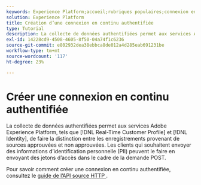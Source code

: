 ```yaml
---
keywords: Experience Platform;accueil;rubriques populaires;connexion en continu authentifiée;connexion en continu;créer une connexion en continu authentifiée;créer une connexion en continu authentifiée;ingestion en continu;ingestion ;
solution: Experience Platform
title: Création d’une connexion en continu authentifiée
type: Tutorial
description: La collecte de données authentifiées permet aux services Adobe Experience Platform, tels que Real-time Customer Profile et Identity Service, de différencier les enregistrements provenant de sources approuvées de ceux provenant de sources non approuvées.
exl-id: 14228cd9-4508-4605-8f50-04a74f1c6236
source-git-commit: e802932dea38ebbca8de012a4d285eab691231be
workflow-type: tm+mt
source-wordcount: '117'
ht-degree: 23%

---
```


# Créer une connexion en continu authentifiée

La collecte de données authentifiées permet aux services Adobe Experience Platform, tels que [!DNL Real-Time Customer Profile] et [!DNL Identity], de faire la distinction entre les enregistrements provenant de sources approuvées et non approuvées. Les clients qui souhaitent envoyer des informations d’identification personnelle (PII) peuvent le faire en envoyant des jetons d’accès dans le cadre de la demande POST.

Pour savoir comment créer une connexion en continu authentifiée, consultez le [guide de l’API source HTTP &#x200B;](../../sources/tutorials/api/create/streaming/http.md).
